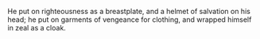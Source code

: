 He put on righteousness as a breastplate, and a helmet of salvation on his head; he put on garments of vengeance for clothing, and wrapped himself in zeal as a cloak.
